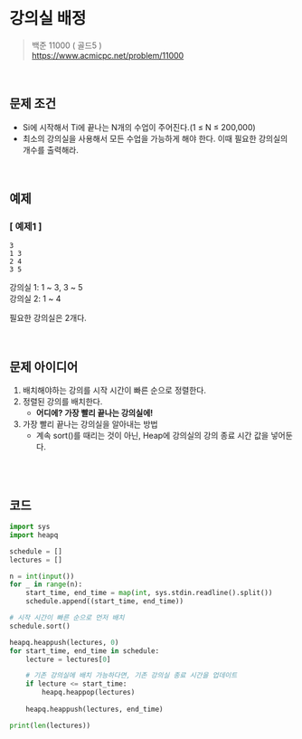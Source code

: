 # 강의실 배정
> 백준 11000 ( 골드5 )   
> https://www.acmicpc.net/problem/11000

<br>

## 문제 조건
- Si에 시작해서 Ti에 끝나는 N개의 수업이 주어진다.(1 ≤ N ≤ 200,000)
- 최소의 강의실을 사용해서 모든 수업을 가능하게 해야 한다. 이때 필요한 강의실의 개수를 출력해라.

<br>

## 예제

### [ 예제1 ]
```
3
1 3
2 4
3 5
```

강의실 1: 1 ~ 3, 3 ~ 5 
<br>
강의실 2: 1 ~ 4

필요한 강의실은 2개다.

<br>

## 문제 아이디어
1. 배치해야하는 강의를 시작 시간이 빠른 순으로 정렬한다.
2. 정렬된 강의를 배치한다.
    - **어디에? 가장 빨리 끝나는 강의실에!**
3. 가장 빨리 끝나는 강의실을 알아내는 방법
    - 계속 sort()를 때리는 것이 아닌, Heap에 강의실의 강의 종료 시간 값을 넣어둔다.

<br>
<br>

## 코드

```python
import sys
import heapq

schedule = []
lectures = []

n = int(input())
for _ in range(n):
    start_time, end_time = map(int, sys.stdin.readline().split())
    schedule.append((start_time, end_time))

# 시작 시간이 빠른 순으로 먼저 배치
schedule.sort()

heapq.heappush(lectures, 0)
for start_time, end_time in schedule:
    lecture = lectures[0]

    # 기존 강의실에 배치 가능하다면, 기존 강의실 종료 시간을 업데이트
    if lecture <= start_time:
        heapq.heappop(lectures)
    
    heapq.heappush(lectures, end_time)

print(len(lectures))

```

